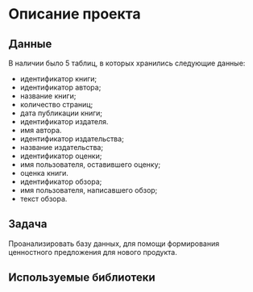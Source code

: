 # Описание проекта
## Данные
В наличии было 5 таблиц, в которых хранились следующие данные:
* идентификатор книги;
* идентификатор автора;
* название книги;
* количество страниц;
* дата публикации книги;
* идентификатор издателя.
* имя автора.
* идентификатор издательства;
* название издательства;
* идентификатор оценки;
* имя пользователя, оставившего оценку;
* оценка книги.
* идентификатор обзора;
* имя пользователя, написавшего обзор;
* текст обзора.
## Задача
Проанализировать базу данных, для помощи формирования ценностного предложения для нового продукта.
## Используемые библиотеки
